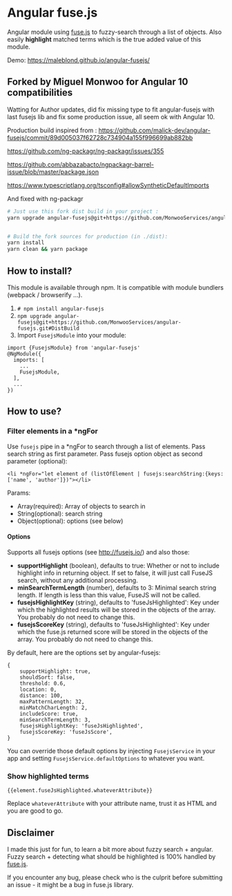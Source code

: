 # Angular fuse.js

Angular module using [fuse.js](http://fusejs.io/) to fuzzy-search through a list of objects.
Also easily **highlight** matched terms which is the true added value of this module.

Demo: <https://maleblond.github.io/angular-fusejs/>

## Forked by Miguel Monwoo for Angular 10 compatibilities
Watting for Author updates, did fix missing type to fit angular-fusejs with last fusejs lib and fix some production issue, all seem ok with Angular 10.

Production build inspired from :
https://github.com/malick-dev/angular-fusejs/commit/89d005037f62728c734904a155f996699ab882bb

https://github.com/ng-packagr/ng-packagr/issues/355

https://github.com/abbazabacto/ngpackagr-barrel-issue/blob/master/package.json

https://www.typescriptlang.org/tsconfig#allowSyntheticDefaultImports

And fixed with ng-packagr

```bash
# Just use this fork dist build in your project :
yarn upgrade angular-fusejs@git+https://github.com/MonwooServices/angular-fusejs.git#DistBuild


# Build the fork sources for production (in ./dist):
yarn install
yarn clean && yarn package

```


## How to install?

This module is available through npm. It is compatible with module bundlers (webpack / browserify ...).

1. `# npm install angular-fusejs`
2. `npm upgrade angular-fusejs@git+https://github.com/MonwooServices/angular-fusejs.git#DistBuild`
3. Import `FusejsModule` into your module:
```
import {FusejsModule} from 'angular-fusejs'
@NgModule({
  imports: [
    ...
    FusejsModule,
  ],
  ...
})
```

## How to use?

### Filter elements in a *ngFor
Use `fusejs` pipe in a *ngFor to search through a list of elements. Pass search string as first parameter. Pass fusejs option object as second parameter (optional):
```
<li *ngFor="let element of (listOfElement | fusejs:searchString:{keys: ['name', 'author']})"></li>
```

Params:
- Array(required): Array of objects to search in
- String(optional): search string
- Object(optional): options (see below)

#### Options
Supports all fusejs options (see <http://fusejs.io/>) and also those:
- **supportHighlight** (boolean), defaults to true: Whether or not to include highlight info in returning object. If set to false, it will just call FuseJS search, without any additional processing.
- **minSearchTermLength** (number), defaults to 3: Minimal search string length. If length is less than this value, FuseJS will not be called.
- **fusejsHighlightKey** (string), defaults to 'fuseJsHighlighted': Key under which the highlighted results will be stored in the objects of the array. You probably do not need to change this.
- **fusejsScoreKey** (string), defaults to 'fuseJsHighlighted': Key under which the fuse.js returned score will be stored in the objects of the array. You probably do not need to change this.

By default, here are the options set by angular-fusejs:
```
{
    supportHighlight: true,
    shouldSort: false,
    threshold: 0.6,
    location: 0,
    distance: 100,
    maxPatternLength: 32,
    minMatchCharLength: 2,
    includeScore: true,
    minSearchTermLength: 3,
    fusejsHighlightKey: 'fuseJsHighlighted',
    fusejsScoreKey: 'fuseJsScore',
}
```

You can override those default options by injecting `FusejsService` in your app and setting `FusejsService.defaultOptions` to whatever you want.

### Show highlighted terms
```
{{element.fuseJsHighlighted.whateverAttribute}}
```
Replace `whateverAttribute` with your attribute name, trust it as HTML and you are good to go.

## Disclaimer

I made this just for fun, to learn a bit more about fuzzy search + angular. Fuzzy search + detecting what should be highlighted is 100% handled by [fuse.js](http://fusejs.io/).

If you encounter any bug, please check who is the culprit before submitting an issue - it might be a bug in fuse.js library.
